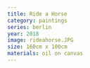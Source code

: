 ```yaml
---
title: Ride a Horse 
category: paintings
series: berlin
year: 2018
image: rideahorse.JPG
size: 160cm x 100cm
materials: oil on canvas
---
```


 